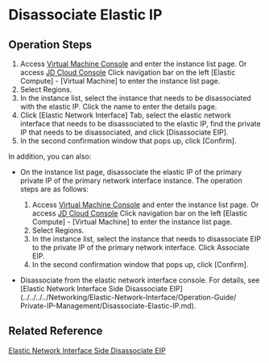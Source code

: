 # Disassociate Elastic IP

## Operation Steps

1. Access [Virtual Machine Console](https://cns-console.jdcloud.com/host/compute/list) and enter the instance list page. Or access [JD Cloud Console](https://console.jdcloud.com) Click navigation bar on the left [Elastic Compute] - [Virtual Machine] to enter the instance list page.
2. Select Regions.
3. In the instance list, select the instance that needs to be disassociated with the elastic IP. Click the name to enter the details page.
4. Click [Elastic Network Interface] Tab, select the elastic network interface that needs to be disassociated to the elastic IP, find the private IP that needs to be disassociated, and click [Disassociate EIP].
5. In the second confirmation window that pops up, click [Confirm].

In addition, you can also:

* On the instance list page, disassociate the elastic IP of the primary private IP of the primary network interface instance. The operation steps are as follows:
	1. Access [Virtual Machine Console](https://cns-console.jdcloud.com/host/compute/list) and enter the instance list page. Or access [JD Cloud Console](https://console.jdcloud.com) Click navigation bar on the left [Elastic Compute] - [Virtual Machine] to enter the instance list page.
	2. Select Regions.
	3. In the instance list, select the instance that needs to disassociate EIP to the private IP of the primary network interface. Click Associate EIP.
	5. In the second confirmation window that pops up, click [Confirm].
	 
* Disassociate from the elastic network interface console. For details, see [Elastic Network Interface Side Disassociate EIP](../../../../Networking/Elastic-Network-Interface/Operation-Guide/ Private-IP-Management/Disassociate-Elastic-IP.md).

## Related Reference

[Elastic Network Interface Side Disassociate EIP](../../../../Networking/Elastic-Network-Interface/Operation-Guide/Private-IP-Management/Disassociate-Elastic-IP.md)